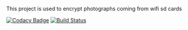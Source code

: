 This project is used to encrypt photographs coming from wifi sd cards

[![Codacy Badge](https://api.codacy.com/project/badge/Grade/d6585f4434f0493592c73e38c0375e7f)](https://www.codacy.com/app/georg-bernold/WiFiSDCryptoLocker?utm_source=github.com&amp;utm_medium=referral&amp;utm_content=ProjektMedInf/WiFiSDCryptoLocker&amp;utm_campaign=Badge_Grade)
[![Build Status](https://travis-ci.org/ProjektMedInf/WiFiSDCryptoLocker.svg?branch=master)](https://travis-ci.org/ProjektMedInf/WiFiSDCryptoLocker)